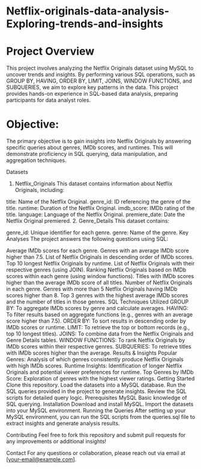 # Netflix-originals-data-analysis-Exploring-trends-and-insights

# Project Overview #
This project involves analyzing the Netflix Originals dataset using MySQL to uncover trends and insights. By performing various SQL operations, such as GROUP BY, HAVING, ORDER BY, LIMIT, JOINS, WINDOW FUNCTIONS, and SUBQUERIES, we aim to explore key patterns in the data. This project provides hands-on experience in SQL-based data analysis, preparing participants for data analyst roles.

# Objective:
The primary objective is to gain insights into Netflix Originals by answering specific queries about genres, IMDb scores, and runtimes. This will demonstrate proficiency in SQL querying, data manipulation, and aggregation techniques.

Datasets
1. Netflix_Originals
This dataset contains information about Netflix Originals, including:

title: Name of the Netflix Original.
genre_id: ID referencing the genre of the title.
runtime: Duration of the Netflix Original.
imdb_score: IMDb rating of the title.
language: Language of the Netflix Original.
premiere_date: Date the Netflix Original premiered.
2. Genre_Details
This dataset contains:

genre_id: Unique identifier for each genre.
genre: Name of the genre.
Key Analyses
The project answers the following questions using SQL:

Average IMDb scores for each genre.
Genres with an average IMDb score higher than 7.5.
List of Netflix Originals in descending order of IMDb scores.
Top 10 longest Netflix Originals by runtime.
List of Netflix Originals with their respective genres (using JOIN).
Ranking Netflix Originals based on IMDb scores within each genre (using window functions).
Titles with IMDb scores higher than the average IMDb score of all titles.
Number of Netflix Originals in each genre.
Genres with more than 5 Netflix Originals having IMDb scores higher than 8.
Top 3 genres with the highest average IMDb scores and the number of titles in those genres.
SQL Techniques Utilized
GROUP BY: To aggregate IMDb scores by genre and calculate averages.
HAVING: To filter results based on aggregate functions (e.g., genres with an average score higher than 7.5).
ORDER BY: To sort results in descending order by IMDb scores or runtime.
LIMIT: To retrieve the top or bottom records (e.g., top 10 longest titles).
JOINS: To combine data from the Netflix Originals and Genre Details tables.
WINDOW FUNCTIONS: To rank Netflix Originals by IMDb scores within their respective genres.
SUBQUERIES: To retrieve titles with IMDb scores higher than the average.
Results & Insights
Popular Genres: Analysis of which genres consistently produce Netflix Originals with high IMDb scores.
Runtime Insights: Identification of longer Netflix Originals and potential viewer preferences for runtime.
Top Genres by IMDb Score: Exploration of genres with the highest viewer ratings.
Getting Started
Clone this repository.
Load the datasets into a MySQL database.
Run the SQL queries provided in the project to generate insights.
Review the SQL scripts for detailed query logic.
Prerequisites
MySQL
Basic knowledge of SQL querying.
Installation
Download and install MySQL.
Import the datasets into your MySQL environment.
Running the Queries
After setting up your MySQL environment, you can run the SQL scripts from the queries.sql file to extract insights and generate analysis results.

Contributing
Feel free to fork this repository and submit pull requests for any improvements or additional insights!

Contact
For any questions or collaboration, please reach out via email at [your-email@example.com].


